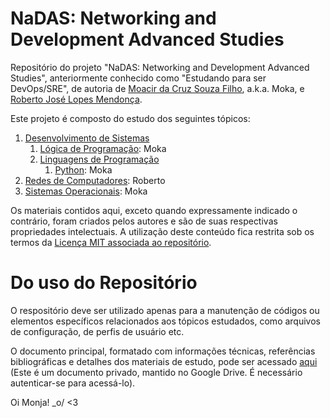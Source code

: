# NaDAS: Networking and Development Advanced Studies

Repositório do projeto "NaDAS: Networking and Development Advanced Studies", anteriormente conhecido como "Estudando para ser DevOps/SRE", de autoria de [Moacir da Cruz Souza Filho](https://github.com/moacirsouza), a.k.a. Moka, e [Roberto José Lopes Mendonça](https://github.com/robertolopesmendonca).

Este projeto é composto do estudo dos seguintes tópicos:

1. [Desenvolvimento de Sistemas](01-DesenvolvimentoDeSistemas)
   1. [Lógica de Programação](01-DesenvolvimentoDeSistemas/01-LogicaDeProgramacao): Moka
   2. [Linguagens de Programação](01-DesenvolvimentoDeSistemas/01-LogicaDeProgramacao/)
      1. [Python](01-DesenvolvimentoDeSistemas/02-LinguagensDeProgramacao/01-Python): Moka
2. [Redes de Computadores](02-RedesDeComputadores): Roberto
3. [Sistemas Operacionais](03-SistemasOperacionais): Moka

Os materiais contidos aqui, exceto quando expressamente indicado o contrário, foram criados pelos autores e são de suas respectivas propriedades intelectuais. A utilização deste conteúdo fica restrita sob os termos da [Licença MIT associada ao repositório](https://github.com/moacirsouza/nadas/blob/master/LICENSE).

# Do uso do Repositório

O respositório deve ser utilizado apenas para a manutenção de códigos ou elementos específicos relacionados aos tópicos estudados, como arquivos de configuração, de perfis de usuário etc.

O documento principal, formatado com informações técnicas, referências bibliográficas e detalhes dos materiais de estudo, pode ser acessado [aqui](https://docs.google.com/document/d/1xYa8GyP1_gE6QiAzuJkoPgP3zywaXRNtfOKLpRqNK94/edit?usp=sharing) (Este é um documento privado, mantido no Google Drive. É necessário autenticar-se para acessá-lo).

Oi Monja! _o/ <3